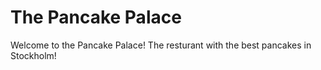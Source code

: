 # The Pancake Palace

Welcome to the Pancake Palace! The resturant with the best pancakes in Stockholm!